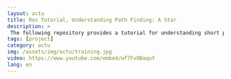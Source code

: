 ```yaml
---
layout: actu
title: Ros Tutorial, Understanding Path Finding: A Star
description: > 
 The following repository provides a tutorial for understanding short path computation under occupancy grid. More information is available here https://github.com/jacques-saraydaryan/global_planner_short_path_student
tags: [project]
category: actu
img: /assets/img/actu/training.jpg
video: https://www.youtube.com/embed/wf7FvOBaquY
lang: en
---
```

